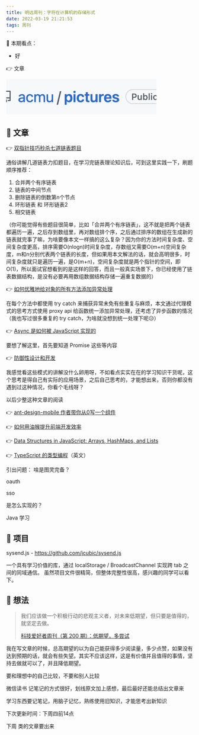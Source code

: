 ```yaml
---
title: 明远周刊：字符在计算机的存储形式
date: 2022-03-19 21:21:53
tags: 周刊
---
```








👀 本期看点：

- 好



👉 文章

![image-20220414101216038 AM](https://raw.githubusercontent.com/acmu/pictures/master/uPic/2022-04/14_10:14_bqiCtF.png)



## 📃 文章

👉 [双指针技巧秒杀七道链表题目](https://labuladong.gitee.io/algo/2/18/17/)

通俗讲解几道链表力扣题目，在学习完链表理论知识后，可到这里实践一下，刷题顺序推荐：

1. 合并两个有序链表
2. 链表的中间节点
3. 删除链表的倒数第n个节点
4. 环形链表 和 环形链表2
5. 相交链表

（你可能觉得有些题目很简单，比如「合并两个有序链表」，这不就是把两个链表都遍历一遍，之后存到数组里，再对数组排个序，之后通过排序的数组在生成新的链表就完事了嘛，为啥要像本文一样搞的这么复杂？因为你的方法时间复杂度、空间复杂度更高，排序需要O(nlogn)时间复杂度，存数组又需要O(m+n)空间复杂度，m和n分别代表两个链表的长度，但如果用本文解法的话，就会高明很多，时间复杂度就只是遍历一遍，是O(m+n)，空间复杂度就是两个指针的空间，即O(1)，所以面试官想看到的是这样的回答，而且一般真实场景下，你已经使用了链表数据结构，是没有必要再用数组数据结构存储一遍重复数据的）

👉 [如何优雅地给对象的所有方法添加异常处理](https://mp.weixin.qq.com/s/hehUH9HL6unaLWq3LzQxNg)

在每个方法中都使用 try catch 来捕获异常未免有些重复与麻烦，本文通过代理模式的思考方式使用 proxy api 给函数统一添加异常处理，还考虑了异步函数的情况（我也写过很多重复的 try catch，为啥就没想到统一处理下呢😥）

👉 [Async 是如何被 JavaScript 实现的](https://juejin.cn/post/7069317318332907550)

要想了解这里，首先要知道 Promise 这些等内容

👉 [防御性设计和开发](https://mp.weixin.qq.com/s/G4pME9xFHdWnFckgytnofQ)

我感觉看这些模式的讲解没什么卵用呀，不如看点实实在在的学习知识干货呢，这个思考是得自己有实际的应用场景，之后自己思考的，才能想出来，否则你都没有遇到过这种情况，你看个毛线呀？

以后少整这种文章的阅读

👉 [ant-design-mobile 作者带你从0写一个组件](https://mp.weixin.qq.com/s/90kKZsdBmeU8C1FFJibDSA)



👉 [如何用油猴提升前端开发效率](https://juejin.cn/post/7075237968205578277)



👉 [Data Structures in JavaScript: Arrays, HashMaps, and Lists](https://adrianmejia.com/data-structures-time-complexity-for-beginners-arrays-hashmaps-linked-lists-stacks-queues-tutorial/)



👉 [TypeScript 的类型编程](https://www.zhenghao.io/posts/type-programming)（英文）

引出问题： 啥是图灵完备？



oauth

sso

是怎么实现的？



Java 学习



## 💼 项目


sysend.js - https://github.com/jcubic/sysend.js

一个具有学习价值的库，通过 localStorage / BroadcastChannel 实现跨 tab 之间的同域通信。
虽然项目文件很精简，但整体完整性很高，感兴趣的同学可以看下。



## 🤔 想法

> 我们应该做一个积极行动的悲观主义者，对未来低期望，但只要是值得的，就坚定去做。
>
> [科技爱好者周刊（第 200 期）：低期望，多尝试](https://www.ruanyifeng.com/blog/2022/03/weekly-issue-200.html)

我在写文章的时候，总高期望的以为自己能获得多少阅读量，多少点赞，如果没有达到预期的话，就会有些失望。其实不应该这样，这是有价值并且值得的事情，坚持去做就可以了，并且降低期望。



要和理想中的自己比较，不要和别人比较



微信读书 记笔记的方式很好，划线原文加上感想，最后最好还能总结出文章来



学习东西要记笔记，用脑子记忆，熟练使用旧知识，才能思考出新知识



下次更新时间：下周四前14点

下周 类的文章要出来

